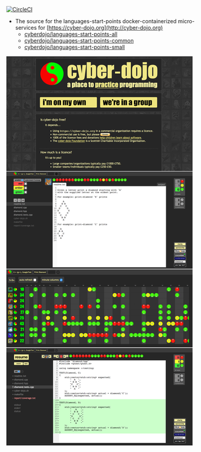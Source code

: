 
[![CircleCI](https://circleci.com/gh/cyber-dojo/languages-start-points.svg?style=svg)](https://circleci.com/gh/cyber-dojo/languages-start-points)

- The source for the languages-start-points docker-containerized micro-services for [https://cyber-dojo.org](http://cyber-dojo.org)
  *  [cyberdojo/languages-start-points-all](https://hub.docker.com/r/cyberdojo/languages-start-points-all/tags)
  *  [cyberdojo/languages-start-points-common](https://hub.docker.com/r/cyberdojo/languages-start-points-common/tags)
  *  [cyberdojo/languages-start-points-small](https://hub.docker.com/r/cyberdojo/languages-start-points-small/tags)

![cyber-dojo.org home page](https://github.com/cyber-dojo/cyber-dojo/blob/master/shared/home_page_snapshot.png)
